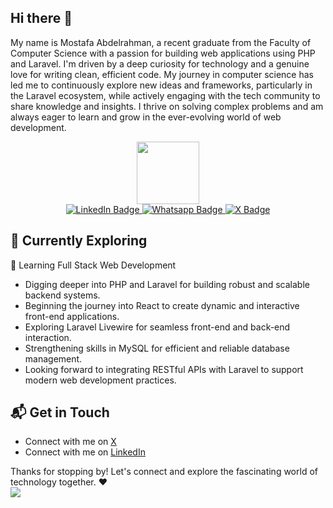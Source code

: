 ## Hi there 👋

My name is Mostafa Abdelrahman, a recent graduate from the Faculty of Computer Science with a passion for building web applications using PHP and Laravel. I'm driven by a deep curiosity for technology and a genuine love for writing clean, efficient code. My journey in computer science has led me to continuously explore new ideas and frameworks, particularly in the Laravel ecosystem, while actively engaging with the tech community to share knowledge and insights. I thrive on solving complex problems and am always eager to learn and grow in the ever-evolving world of web development.


  <div id="header" align="center">
    <img src="https://i.giphy.com/media/v1.Y2lkPTc5MGI3NjExMW05YnVmYWx4c3YxMm1uNzYzaHZzbW81OWV1bm83bG40bWJycnc2MiZlcD12MV9pbnRlcm5hbF9naWZfYnlfaWQmY3Q9cw/tYyTAZ34dcJaDJ24GR/giphy.gif" width="100"/>
    <div id="badges">
      <a href="https://www.linkedin.com/in/mustafa-abdelrahman928/">
        <img src="https://img.shields.io/badge/LinkedIn-blue?style=for-the-badge&logo=linkedin&logoColor=white" alt="LinkedIn Badge" />
      </a>
      <a href="https://wa.me/201026026108">
        <img src="https://img.shields.io/badge/Whatsapp-green?style=for-the-badge&logo=whatsapp&logoColor=white" alt="Whatsapp Badge"/>
      </a>
      <a href="https://x.com/mostafa1_Ali">
        <img src="https://img.shields.io/badge/X-black?style=for-the-badge&logo=x&logoColor=white" alt="X Badge"/>
      </a>
    </div>
  </div>
  
## 🌱 Currently Exploring

</p>🚀 Learning Full Stack Web Development</p>
<ul>
  <li>Digging deeper into PHP and Laravel for building robust and scalable backend systems.</li>
  <li>Beginning the journey into React to create dynamic and interactive front-end applications.</li>
  <li>Exploring Laravel Livewire for seamless front-end and back-end interaction.</li>
  <li>Strengthening skills in MySQL for efficient and reliable database management.</li>
  <li>Looking forward to integrating RESTful APIs with Laravel to support modern web development practices.</li>
</ul>

      
## 📬 Get in Touch

- Connect with me on [X](https://x.com/mostafa1_Ali)
- Connect with me on [LinkedIn](https://www.linkedin.com/in/mustafa-abdelrahman928/)

Thanks for stopping by! Let's connect and explore the fascinating world of technology together. ❤️</br>
![](https://komarev.com/ghpvc/?username=1mza)



<!--

Here are some ideas to get you started:

- 🔭 I’m currently working on ...
- 🌱 I’m currently learning ...
- 👯 I’m looking to collaborate on ...
- 🤔 I’m looking for help with ...
- 💬 Ask me about ...
- 📫 How to reach me: ...
- 😄 Pronouns: ...
- ⚡ Fun fact: ...
-->
